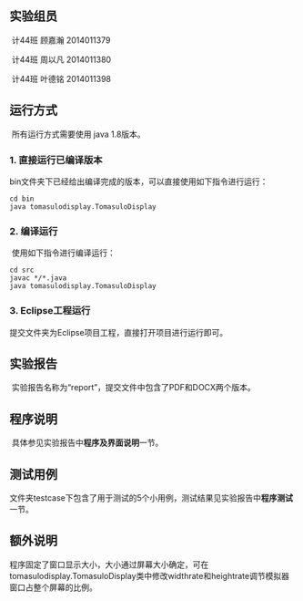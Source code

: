 ## 实验组员

​    计44班 顾嘉瀚 2014011379

​    计44班 周以凡 2014011380

​    计44班 叶德铭 2014011398

## 运行方式

​    所有运行方式需要使用 java 1.8版本。

### 1. 直接运行已编译版本

​    bin文件夹下已经给出编译完成的版本，可以直接使用如下指令进行运行：

```
cd bin
java tomasulodisplay.TomasuloDisplay
```

### 2. 编译运行

​    使用如下指令进行编译运行：

```
cd src
javac */*.java
java tomasulodisplay.TomasuloDisplay 
```
### 3. Eclipse工程运行

   提交文件夹为Eclipse项目工程，直接打开项目进行运行即可。



## 实验报告

​    实验报告名称为“report”，提交文件中包含了PDF和DOCX两个版本。



## 程序说明

​    具体参见实验报告中**程序及界面说明**一节。



## 测试用例

​    文件夹testcase下包含了用于测试的5个小用例，测试结果见实验报告中**程序测试**一节。



## 额外说明

​    程序固定了窗口显示大小，大小通过屏幕大小确定，可在tomasulodisplay.TomasuloDisplay类中修改widthrate和heightrate调节模拟器窗口占整个屏幕的比例。